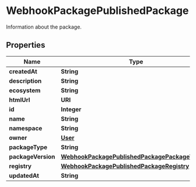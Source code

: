 

# WebhookPackagePublishedPackage

Information about the package.

## Properties

| Name | Type | Description | Notes |
|------------ | ------------- | ------------- | -------------|
|**createdAt** | **String** |  |  |
|**description** | **String** |  |  |
|**ecosystem** | **String** |  |  |
|**htmlUrl** | **URI** |  |  |
|**id** | **Integer** |  |  |
|**name** | **String** |  |  |
|**namespace** | **String** |  |  |
|**owner** | [**User**](User.md) |  |  |
|**packageType** | **String** |  |  |
|**packageVersion** | [**WebhookPackagePublishedPackagePackageVersion**](WebhookPackagePublishedPackagePackageVersion.md) |  |  |
|**registry** | [**WebhookPackagePublishedPackageRegistry**](WebhookPackagePublishedPackageRegistry.md) |  |  |
|**updatedAt** | **String** |  |  |



